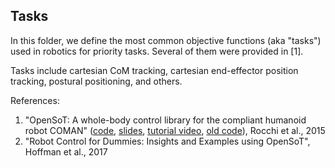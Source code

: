 ## Tasks

In this folder, we define the most common objective functions (aka "tasks") used in robotics for priority tasks. Several of them were provided in [1].

Tasks include cartesian CoM tracking, cartesian end-effector position tracking, postural positioning, and others.

References:
1. "OpenSoT: A whole-body control library for the compliant humanoid robot COMAN" ([code](https://opensot.wixsite.com/opensot), [slides](https://docs.google.com/presentation/d/1kwJsAnVi_3ADtqFSTP8wq3JOGLcvDV_ypcEEjPHnCEA), [tutorial video](https://www.youtube.com/watch?v=yFon-ZDdSyg), [old code](https://github.com/songcheng/OpenSoT)), Rocchi et al., 2015
2. "Robot Control for Dummies: Insights and Examples using OpenSoT", Hoffman et al., 2017

